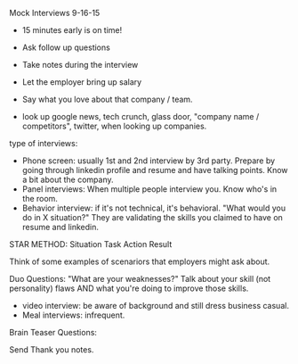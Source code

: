 Mock Interviews 9-16-15

- 15 minutes early is on time!
- Ask follow up questions
- Take notes during the interview
- Let the employer bring up salary
- Say what you love about that company / team.

- look up google news, tech crunch, glass door, "company name / competitors", twitter, when looking up companies.  

type of interviews:
- Phone screen: usually 1st and 2nd interview by 3rd party.  Prepare by going through linkedin profile and resume and have talking points.  Know a bit about the company. 
- Panel interviews: When multiple people interview you. Know who's in the room. 
- Behavior interview: if it's not technical, it's behavioral. "What would you do in X situation?" They are validating the skills you claimed to have on resume and linkedin.  

STAR METHOD:
Situation
Task
Action
Result

Think of some examples of scenariors that employers might ask about. 

Duo Questions:
"What are your weaknesses?"
Talk about your skill (not personality) flaws AND what you're doing to improve those skills. 

- video interview: be aware of background and still dress business casual. 
- Meal interviews: infrequent. 

Brain Teaser Questions:


Send Thank you notes.

